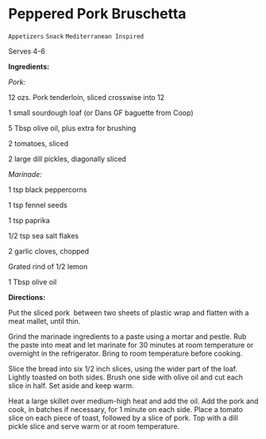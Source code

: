 # Peppered Pork Bruschetta

`Appetizers` `Snack` `Mediterranean Inspired`

Serves 4-6

**Ingredients:**

_Pork:_

12 ozs. Pork tenderloin, sliced crosswise into 12

1 small sourdough loaf (or Dans GF baguette from Coop)

5 Tbsp olive oil, plus extra for brushing

2 tomatoes, sliced

2 large dill pickles, diagonally sliced

_Marinade:_

1 tsp black peppercorns

1 tsp fennel seeds

1 tsp paprika

1/2 tsp sea salt flakes

2 garlic cloves, chopped

Grated rind of 1/2 lemon

1 Tbsp olive oil

**Directions:**

Put the sliced pork  between two sheets of plastic wrap and flatten with a meat mallet, until thin.

Grind the marinade ingredients to a paste using a mortar and pestle. Rub the paste into meat and let marinate for 30 minutes at room temperature or overnight in the refrigerator. Bring to room temperature before cooking. 

Slice the bread into six 1/2 inch slices, using the wider part of the loaf. Lightly toasted on both sides. Brush one side with olive oil and cut each slice in half. Set aside and keep warm. 

Heat a large skillet over medium-high heat and add the oil. Add the pork and cook, in batches if necessary, for 1 minute on each side. Place a tomato slice on each piece of toast, followed by a slice of pork. Top with a dill pickle slice and serve warm or at room temperature. 
